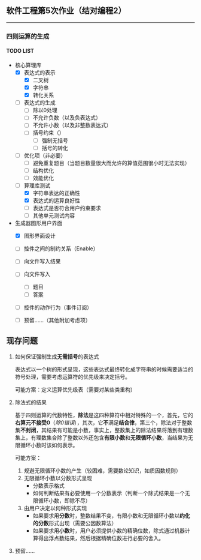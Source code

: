 ## 软件工程第5次作业（结对编程2）

----

### 四则运算的生成

#### TODO LIST

+ 核心算理库
  + [x] 表达式的表示
      + [x] 二叉树
      + [x] 字符串
      + [x] 转化关系
  + [ ] 表达式的生成
    + [ ] 除以0处理
    + [ ] 不允许负数（以及负表达式）
    + [ ] 不允许小数（以及非整数表达式）
    + [ ] 括号约束（）
      + [ ] 强制无括号
      + [ ] 括号的转化
  + [ ] 优化项（非必要）
    + [ ] 避免重复题目（当题目数量很大而允许的算值范围很小时无法实现）
    + [ ] 结构优化
    + [ ] 效能优化
  + [ ] 算理库测试
    + [x] 字符串表达的正确性
    + [x] 表达式的运算良好性
    + [ ] 表达式是否符合用户约束要求
    + [ ] 其他单元测试内容
+ 生成器图形用户界面
  + [x] 图形界面设计
  + [ ] 控件之间的制约关系（Enable）
  + [ ] 向文件写入结果
  + [ ] 向文件写入
    + [ ] 题目
    + [ ] 答案
  + [ ] 控件的动作行为（事件订阅）
  + [ ] 预留……（其他附加考虑项）



## 现存问题

1. 如何保证强制生成**无需括号**的表达式

   表达式以一个树的形式呈现，这些表达式最终转化成字符串的时候需要适当的符号处理，需要考虑运算符的优先级来决定括号。

   可能方案：定义运算优先级表（需要对某些类重构）

2. 除法式的结果

   基于四则运算的代数特性，**除法**是这四种算符中相对特殊的一个，首先，它的**右算元不接受0**（*除0错误*），其次，它**不**满足**结合律**，第三个，除法对于整数集**不封闭**，其结果有可能是小数，事实上，整数集上的除法结果将落到有理数集上，有理数集合除了整数以外还包含**有限小数**和**无限循环小数**，当结果为无限循环小数时该如何表示。

   可能方案：

   1. 规避无限循环小数的产生（较困难，需要数论知识，如质因数规则）
   2. 无限循环小数以分数形式呈现
      + 分数表示格式
      + 如何判断结果有必要使用一个分数表示（判断一个除式结果是一个无限循环小数，即除不尽）
   3. 由用户决定以何种形式实现
      + 如果要求用**分数**时，整数结果不变，有限小数和无限循环小数以**约化的分数**形式出现（需要公因数算法）
      + 如果要求用**小数**时，用户必须提供小数的精确位数，除式通过机器计算得出浮点数结果，然后根据精确位数进行必要的舍入。

3. 预留……